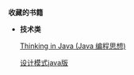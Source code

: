 **收藏的书籍**

* **技术类**

    [Thinking in Java (Java 编程思想)](https://www.gitbook.com/book/quanke/think-in-java/details)

    [设计模式java版](https://www.gitbook.com/book/quanke/design-pattern-java/details)
